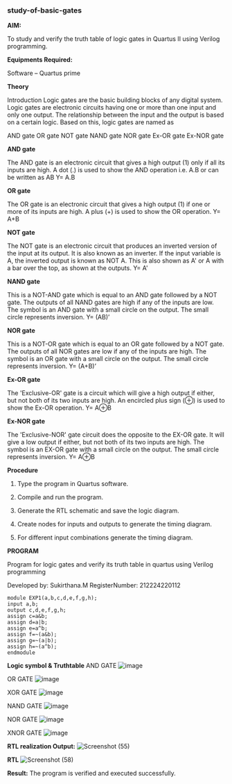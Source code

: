 ### study-of-basic-gates

**AIM:** 

To study and verify the truth table of logic gates in Quartus II using Verilog programming.

**Equipments Required:**

Software – Quartus prime 

**Theory**

Introduction Logic gates are the basic building blocks of any digital system. Logic gates are electronic circuits having one or more than one input and only one output. The relationship between the input and the output is based on a certain logic. Based on this, logic gates are named as

AND gate OR gate NOT gate NAND gate NOR gate Ex-OR gate Ex-NOR gate

**AND gate**

The AND gate is an electronic circuit that gives a high output (1) only if all its inputs are high. A dot (.) is used to show the AND operation i.e. A.B or can be written as AB
Y= A.B

**OR gate** 

The OR gate is an electronic circuit that gives a high output (1) if one or more of its inputs are high. A plus (+) is used to show the OR operation.
Y= A+B

**NOT gate**

The NOT gate is an electronic circuit that produces an inverted version of the input at its output. It is also known as an inverter. If the input variable is A, the inverted output is known as NOT A. This is also shown as A' or A with a bar over the top, as shown at the outputs.
Y= A'

**NAND gate**

This is a NOT-AND gate which is equal to an AND gate followed by a NOT gate. The outputs of all NAND gates are high if any of the inputs are low. The symbol is an AND gate with a small circle on the output. The small circle represents inversion.
Y= (AB)’

**NOR gate**

This is a NOT-OR gate which is equal to an OR gate followed by a NOT gate. The outputs of all NOR gates are low if any of the inputs are high. The symbol is an OR gate with a small circle on the output. The small circle represents inversion.
Y= (A+B)’

**Ex-OR gate**

The 'Exclusive-OR' gate is a circuit which will give a high output if either, but not both of its two inputs are high. An encircled plus sign (⊕) is used to show the Ex-OR operation.
Y= A⊕B

**Ex-NOR gate**

The 'Exclusive-NOR' gate circuit does the opposite to the EX-OR gate. It will give a low output if either, but not both of its two inputs are high. The symbol is an EX-OR gate with a small circle on the output. The small circle represents inversion.
Y= A⊕B

**Procedure** 

1.	Type the program in Quartus software.

2.	Compile and run the program.

3.	Generate the RTL schematic and save the logic diagram.

4.	Create nodes for inputs and outputs to generate the timing diagram.

5.	For different input combinations generate the timing diagram.


**PROGRAM**

Program for logic gates and verify its truth table in quartus using Verilog programming

 Developed by: Sukirthana.M
 RegisterNumber: 212224220112
 ```
module EXP1(a,b,c,d,e,f,g,h);
input a,b;
output c,d,e,f,g,h;
assign c=a&b;
assign d=a|b;
assign e=a^b;
assign f=~(a&b);
assign g=~(a|b);
assign h=~(a^b);
endmodule
```
 
**Logic symbol & Truthtable**
AND GATE
![image](https://github.com/user-attachments/assets/484fb36e-a862-4378-b4fc-af8932370224)

OR GATE
![image](https://github.com/user-attachments/assets/551892dd-4f95-46a6-9092-7f337c92fdd2)

XOR GATE
![image](https://github.com/user-attachments/assets/f40a517c-3ad2-4916-98f5-3971f2936b3d)

NAND GATE 
![image](https://github.com/user-attachments/assets/0e5c902a-073c-4285-9ae6-fe3f9130f9f4)

NOR GATE
![image](https://github.com/user-attachments/assets/99a6ac6d-e5e4-4052-9b6a-b8236b1fdb7c)

XNOR GATE
![image](https://github.com/user-attachments/assets/9156ffd7-b556-4459-8a2e-b6ab6b10263b)



**RTL realization Output:** 
![Screenshot (55)](https://github.com/user-attachments/assets/371209d4-5703-4632-bc5c-ea21242b980b)


**RTL**
![Screenshot (58)](https://github.com/user-attachments/assets/c4074a06-8bbb-4916-88c0-2a84930dcea3)

**Result:**
        The program is verified and executed successfully.

